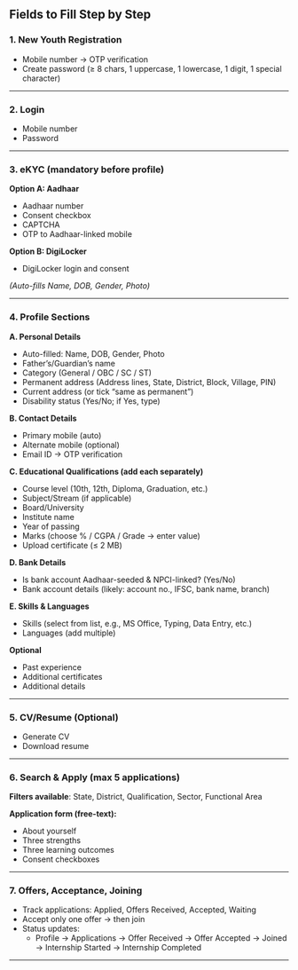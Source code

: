 ## Fields to Fill Step by Step

### 1. New Youth Registration
- Mobile number → OTP verification
- Create password (≥ 8 chars, 1 uppercase, 1 lowercase, 1 digit, 1 special character)

---

### 2. Login
- Mobile number
- Password

---

### 3. eKYC (mandatory before profile)
**Option A: Aadhaar**
- Aadhaar number
- Consent checkbox
- CAPTCHA
- OTP to Aadhaar-linked mobile

**Option B: DigiLocker**
- DigiLocker login and consent

*(Auto-fills Name, DOB, Gender, Photo)*

---

### 4. Profile Sections

**A. Personal Details**
- Auto-filled: Name, DOB, Gender, Photo
- Father’s/Guardian’s name
- Category (General / OBC / SC / ST)
- Permanent address (Address lines, State, District, Block, Village, PIN)
- Current address (or tick “same as permanent”)
- Disability status (Yes/No; if Yes, type)

**B. Contact Details**
- Primary mobile (auto)
- Alternate mobile (optional)
- Email ID → OTP verification

**C. Educational Qualifications (add each separately)**
- Course level (10th, 12th, Diploma, Graduation, etc.)
- Subject/Stream (if applicable)
- Board/University
- Institute name
- Year of passing
- Marks (choose % / CGPA / Grade → enter value)
- Upload certificate (≤ 2 MB)

**D. Bank Details**
- Is bank account Aadhaar-seeded & NPCI-linked? (Yes/No)
- Bank account details (likely: account no., IFSC, bank name, branch)

**E. Skills & Languages**
- Skills (select from list, e.g., MS Office, Typing, Data Entry, etc.)
- Languages (add multiple)

**Optional**
- Past experience
- Additional certificates
- Additional details

---

### 5. CV/Resume (Optional)
- Generate CV
- Download resume

---

### 6. Search & Apply (max 5 applications)
**Filters available**: State, District, Qualification, Sector, Functional Area

**Application form (free-text):**
- About yourself
- Three strengths
- Three learning outcomes
- Consent checkboxes

---

### 7. Offers, Acceptance, Joining
- Track applications: Applied, Offers Received, Accepted, Waiting
- Accept only one offer → then join
- Status updates:
	- Profile → Applications → Offer Received → Offer Accepted → Joined → Internship Started → Internship Completed

---